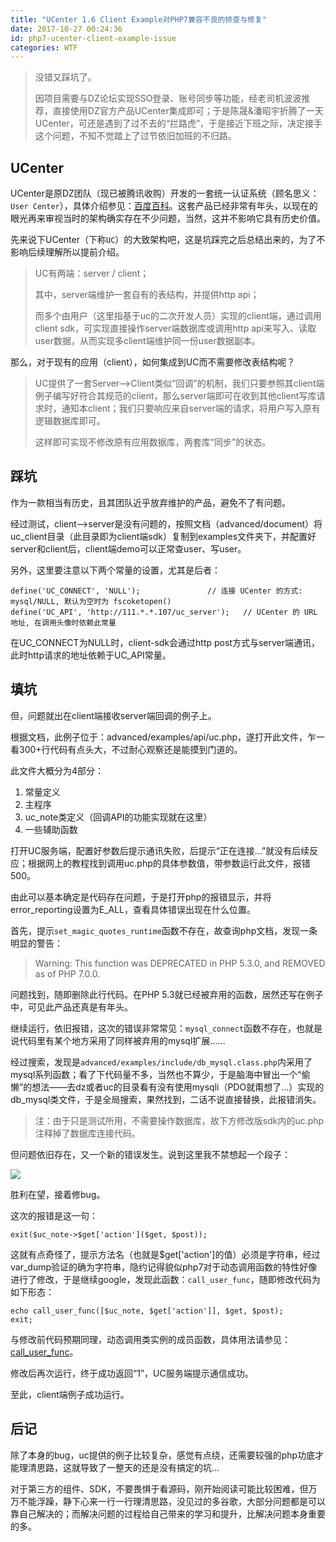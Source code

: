 ```yaml
---
title: "UCenter 1.6 Client Example对PHP7兼容不良的排查与修复"
date: 2017-10-27 00:24:36
id: php7-ucenter-client-example-issue
categories: WTF
---
```


> 没错又踩坑了。
> 
> 因项目需要与DZ论坛实现SSO登录、账号同步等功能，经老司机波波推荐，直接使用DZ官方产品UCenter集成即可；于是陈晟&潘昭宇折腾了一天UCenter，可还是遇到了过不去的“拦路虎”，于是接近下班之际，决定接手这个问题，不知不觉踏上了过节依旧加班的不归路。

## UCenter

UCenter是原DZ团队（现已被腾讯收购）开发的一套统一认证系统（顾名思义：`User Center`），具体介绍参见：[百度百科](https://baike.baidu.com/item/UCenter/10757118)。这套产品已经非常有年头，以现在的眼光再来审视当时的架构确实存在不少问题，当然，这并不影响它具有历史价值。

先来说下UCenter（下称`UC`）的大致架构吧，这是坑踩完之后总结出来的，为了不影响后续理解所以提前介绍。

> UC有两端：server / client；
> 
> 其中，server端维护一套自有的表结构，并提供http api；
> 
> 而多个由用户（这里指基于uc的二次开发人员）实现的client端，通过调用client sdk，可实现直接操作server端数据库或调用http api来写入、读取user数据，从而实现多client端维护同一份user数据副本。

那么，对于现有的应用（client），如何集成到UC而不需要修改表结构呢？

> UC提供了一套Server-->Client类似“回调”的机制，我们只要参照其client端例子编写好符合其规范的client，那么server端即可在收到其他client写库请求时，通知本client；我们只要响应来自server端的请求，将用户写入原有逻辑数据库即可。
> 
> 这样即可实现不修改原有应用数据库，两套库“同步”的状态。

## 踩坑

作为一款相当有历史，且其团队近乎放弃维护的产品，避免不了有问题。

经过测试，client-->server是没有问题的，按照文档（advanced/document）将uc_client目录（此目录即为client端sdk）复制到examples文件夹下，并配置好server和client后，client端demo可以正常查user、写user。

另外，这里要注意以下两个常量的设置，尤其是后者：

    define('UC_CONNECT', 'NULL');               // 连接 UCenter 的方式: mysql/NULL, 默认为空时为 fscoketopen()
    define('UC_API', 'http://111.*.*.107/uc_server');   // UCenter 的 URL 地址, 在调用头像时依赖此常量

在UC_CONNECT为NULL时，client-sdk会通过http post方式与server端通讯，此时http请求的地址依赖于UC_API常量。

## 填坑

但，问题就出在client端接收server端回调的例子上。

根据文档，此例子位于：advanced/examples/api/uc.php，遂打开此文件，乍一看300+行代码有点头大，不过耐心观察还是能摸到门道的。

此文件大概分为4部分：

1.  常量定义
2.  主程序
3.  uc_note类定义（回调API的功能实现就在这里）
4.  一些辅助函数

打开UC服务端，配置好参数后提示通讯失败，后提示“正在连接...”就没有后续反应；根据网上的教程找到调用uc.php的具体参数值，带参数运行此文件，报错500。

由此可以基本确定是代码存在问题，于是打开php的报错显示，并将error_reporting设置为E_ALL，查看具体错误出现在什么位置。

首先，提示`set_magic_quotes_runtime`函数不存在，故查询php文档，发现一条明显的警告：

> Warning: This function was DEPRECATED in PHP 5.3.0, and REMOVED as of PHP 7.0.0.

问题找到，随即删除此行代码。在PHP 5.3就已经被弃用的函数，居然还写在例子中，可见此产品还真是有年头。

继续运行，依旧报错，这次的错误非常常见：`mysql_connect`函数不存在，也就是说代码里有某个地方采用了同样被弃用的mysql扩展……

经过搜索，发现是`advanced/examples/include/db_mysql.class.php`内采用了mysql系列函数；看了下代码量不多，当然也不算少，于是脑海中冒出一个“偷懒”的想法——去dz或者uc的目录看有没有使用mysqli（PDO就甭想了...）实现的db_mysql类文件，于是全局搜索，果然找到，二话不说直接替换，此报错消失。

> 注：由于只是测试所用，不需要操作数据库，故下方修改版sdk内的uc.php注释掉了数据库连接代码。

但问题依旧存在，又一个新的错误发生。说到这里我不禁想起一个段子：

![](https://i.loli.net/2018/08/15/5b73a5aaaf10e.jpg)

胜利在望，接着修bug。

这次的报错是这一句：

    exit($uc_note->$get['action']($get, $post));

这就有点奇怪了，提示方法名（也就是$get['action']的值）必须是字符串，经过var_dump验证的确为字符串，隐约记得貌似php7对于动态调用函数的特性好像进行了修改，于是继续google，发现此函数：`call_user_func`，随即修改代码为如下形态：

    echo call_user_func([$uc_note, $get['action']], $get, $post);
    exit;

与修改前代码预期同理，动态调用类实例的成员函数，具体用法请参见：[call_user_func](http://php.net/manual/zh/function.call-user-func.php)。

修改后再次运行，终于成功返回“1”，UC服务端提示通信成功。

至此，client端例子成功运行。

## 后记

除了本身的bug，uc提供的例子比较复杂，感觉有点绕，还需要较强的php功底才能理清思路，这就导致了一整天的还是没有搞定的坑...

对于第三方的组件、SDK，不要畏惧于看源码，刚开始阅读可能比较困难，但万万不能浮躁，静下心来一行一行理清思路，没见过的多谷歌，大部分问题都是可以靠自己解决的；而解决问题的过程给自己带来的学习和提升，比解决问题本身重要的多。